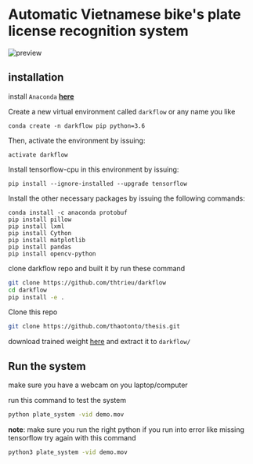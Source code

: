 # Automatic Vietnamese bike's plate license recognition system

![preview](preview.png)
## installation
install `Anaconda` **[here](https://www.anaconda.com/distribution/)**

Create a new virtual environment called `darkflow` or any name you like
```
conda create -n darkflow pip python=3.6
```
Then, activate the environment by issuing:
```
activate darkflow
```
Install tensorflow-cpu in this environment by issuing:
```
pip install --ignore-installed --upgrade tensorflow
```
Install the other necessary packages by issuing the following commands:
```
conda install -c anaconda protobuf
pip install pillow
pip install lxml
pip install Cython
pip install matplotlib
pip install pandas
pip install opencv-python
```
clone darkflow repo and built it by run these command 

```bash
git clone https://github.com/thtrieu/darkflow
cd darkflow
pip install -e .
```

Clone this repo
```bash
git clone https://github.com/thaotonto/thesis.git
```

download trained weight [here](https://drive.google.com/open?id=1iWgwIc23nIIFyC0WPS_asPZ6GCBVJqXM) and extract it to `darkflow/`

## Run the system
make sure you have a webcam on you laptop/computer

run this command to test the system 
```bash
python plate_system -vid demo.mov
```

**note**: make sure you run the right python if you run into error like missing tensorflow try again with this command

```bash
python3 plate_system -vid demo.mov
```
